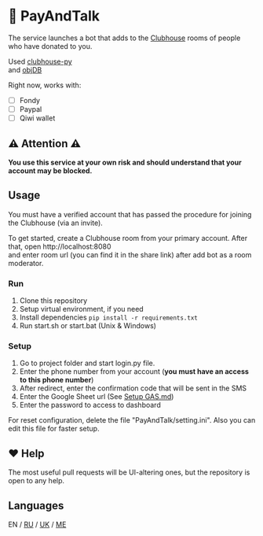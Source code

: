 <!-- https://github.com/kirillkuzin/donatehouse/blob/master/README.md -->
# 👋 PayAndTalk
The service launches a bot that adds to the [Clubhouse](https://www.joinclubhouse.com) rooms of people who have donated to you.

Used [clubhouse-py](https://github.com/stypr/clubhouse-py)<br>
and [objDB](https://googlescripts.harryonline.net/objdb)

Right now, works with:
- [ ] Fondy
- [ ] Paypal
- [ ] Qiwi wallet

## ⚠️ Attention ⚠️
**You use this service at your own risk and should understand 
that your account may be blocked.**

## Usage
You must have a verified account that has passed the procedure 
for joining the Clubhouse (via an invite).

To get started, create a Clubhouse room from your primary account.
After that, open http://localhost:8080<br>and enter room url (you can find it in the share link) 
after add bot as a room moderator.


### Run
1. Clone this repository
2. Setup virtual environment, if you need
3. Install dependencies `pip install -r requirements.txt`
4. Run start.sh or start.bat (Unix & Windows)

### Setup
1. Go to project folder and start login.py file.
2. Enter the phone number from your account 
(**you must have an access to this phone number**)
3. After redirect, enter the confirmation code that will be sent in the SMS
4. Enter the Google Sheet url (See [Setup GAS.md](GAS.md))
5. Enter the password to access to dashboard


For reset configuration, delete the file "PayAndTalk/setting.ini".
Also you can edit this file for faster setup.

## ❤️ Help

The most useful pull requests will be UI-altering ones, but the repository 
is open to any help.


## Languages

EN / [RU](README.md) / [UK](README.md) / [ME](README.md)
<!-- https://github.com/kirillkuzin/donatehouse/blob/master/README.md -->
